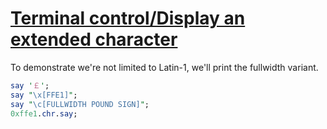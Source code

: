 [1]: https://rosettacode.org/wiki/Terminal_control/Display_an_extended_character

# [Terminal control/Display an extended character][1]

To demonstrate we're not limited to Latin-1, we'll print the fullwidth variant.

```perl
say '￡';
say "\x[FFE1]";
say "\c[FULLWIDTH POUND SIGN]";
0xffe1.chr.say;
```